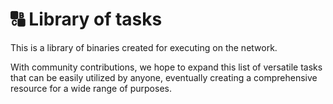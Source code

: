 # 🔠 Library of tasks

This is a library of binaries created for executing on the network.

With community contributions, we hope to expand this list of versatile tasks that can be easily utilized by anyone, eventually creating a comprehensive resource for a wide range of purposes.
